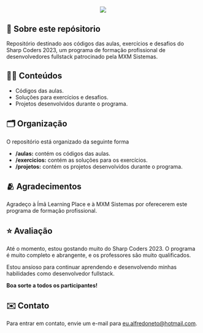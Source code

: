 <h1 align="Center">
<img src="https://imatech.io/assets/images/logo-sharpcoders-crop-2.png"/>
</h1>

## 📘 Sobre este repósitorio

Repositório destinado aos códigos das aulas, exercícios e desafios do Sharp Coders 2023, um programa de formação profissional de desenvolvedores fullstack patrocinado pela MXM Sistemas.

## 👨‍💻 Conteúdos

- Códigos das aulas.
- Soluções para exercícios e desafios.
- Projetos desenvolvidos durante o programa.

## 🗂️ Organização

O repositório está organizado da seguinte forma

- **/aulas:** contém os códigos das aulas.
- **/exercicios:** contém as soluções para os exercícios.
- **/projetos:** contém os projetos desenvolvidos durante o programa.

## 🫂 Agradecimentos

Agradeço à Ímã Learning Place e à MXM Sistemas por oferecerem este programa de formação profissional.

## ⭐ Avaliação

Até o momento, estou gostando muito do Sharp Coders 2023. O programa é muito completo e abrangente, e os professores são muito qualificados.

Estou ansioso para continuar aprendendo e desenvolvendo minhas habilidades como desenvolvedor fullstack.

**Boa sorte a todos os participantes!**

## ✉️ Contato

Para entrar em contato, envie um e-mail para eu.alfredoneto@hotmail.com.
